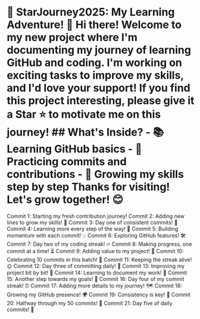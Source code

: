 # 🌟 StarJourney2025: My Learning Adventure! 🌟 Hi there! Welcome to my new project where I'm documenting my journey of learning GitHub and coding. I'm working on exciting tasks to improve my skills, and I'd love your support! If you find this project interesting, please give it a **Star** ⭐ to motivate me on this journey! ## What's Inside? - 📚 Learning GitHub basics - 🚀 Practicing commits and contributions - 🌱 Growing my skills step by step Thanks for visiting! Let's grow together! 😊
Commit 1: Starting my fresh contribution journey! 
Commit 2: Adding new lines to grow my skills! 🌟
Commit 3: Day one of consistent commits! 🚀
Commit 4: Learning more every step of the way! 📖
Commit 5: Building momentum with each commit! 💡
Commit 6: Exploring GitHub features! 🛠️
Commit 7: Day two of my coding streak! 🔥
Commit 8: Making progress, one commit at a time! ⏳
Commit 9: Adding value to my project! 💎
Commit 10: Celebrating 10 commits in this batch! 🎉
Commit 11: Keeping the streak alive! 🌞
Commit 12: Day three of committing daily! 📅
Commit 13: Improving my project bit by bit! 🧩
Commit 14: Learning to document my work! 📝
Commit 15: Another step towards my goals! 🏁
Commit 16: Day four of my commit streak! ⏰
Commit 17: Adding more details to my journey! 🗺️
Commit 18: Growing my GitHub presence! 🌍
Commit 19: Consistency is key! 🔑
Commit 20: Halfway through my 50 commits! 🥳
Commit 21: Day five of daily commits! 🌟
